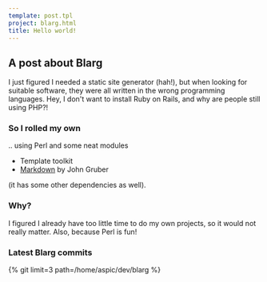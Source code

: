 ```yaml
---
template: post.tpl
project: blarg.html
title: Hello world!
---
```

## A post about Blarg

I just figured I needed a static site generator (hah!), but when
looking for suitable software, they were all written in the wrong
programming languages. Hey, I don't want to install Ruby on Rails, and
why are people still using PHP?!

### So I rolled my own
.. using Perl and some neat modules

- Template toolkit
- [Markdown](http://daringfireball.net/projects/markdown/) by John
  Gruber

(it has some other dependencies as well).

### Why?
I figured I already have too little time to do my own projects, so it
would not really matter. Also, because Perl is fun!

### Latest Blarg commits
{% git limit=3 path=/home/aspic/dev/blarg %}
